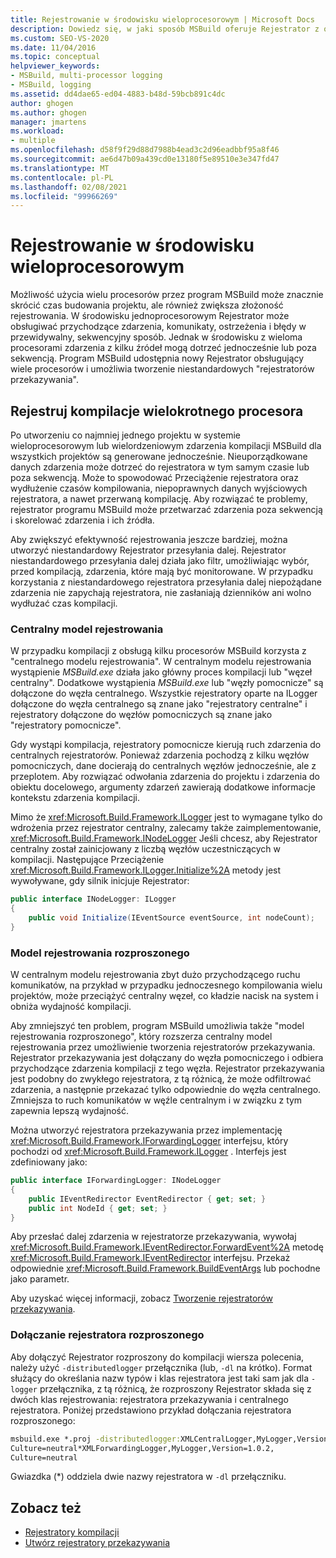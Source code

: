 ```yaml
---
title: Rejestrowanie w środowisku wieloprocesorowym | Microsoft Docs
description: Dowiedz się, w jaki sposób MSBuild oferuje Rejestrator z obsługą wieloprocesorową i umożliwia tworzenie niestandardowych "rejestratorów przekazywania".
ms.custom: SEO-VS-2020
ms.date: 11/04/2016
ms.topic: conceptual
helpviewer_keywords:
- MSBuild, multi-processor logging
- MSBuild, logging
ms.assetid: dd4dae65-ed04-4883-b48d-59bcb891c4dc
author: ghogen
ms.author: ghogen
manager: jmartens
ms.workload:
- multiple
ms.openlocfilehash: d58f9f29d88d7988b4ead3c2d96eadbbf95a8f46
ms.sourcegitcommit: ae6d47b09a439cd0e13180f5e89510e3e347fd47
ms.translationtype: MT
ms.contentlocale: pl-PL
ms.lasthandoff: 02/08/2021
ms.locfileid: "99966269"
---
```

# <a name="logging-in-a-multi-processor-environment"></a>Rejestrowanie w środowisku wieloprocesorowym

Możliwość użycia wielu procesorów przez program MSBuild może znacznie skrócić czas budowania projektu, ale również zwiększa złożoność rejestrowania. W środowisku jednoprocesorowym Rejestrator może obsługiwać przychodzące zdarzenia, komunikaty, ostrzeżenia i błędy w przewidywalny, sekwencyjny sposób. Jednak w środowisku z wieloma procesorami zdarzenia z kilku źródeł mogą dotrzeć jednocześnie lub poza sekwencją. Program MSBuild udostępnia nowy Rejestrator obsługujący wiele procesorów i umożliwia tworzenie niestandardowych "rejestratorów przekazywania".

## <a name="log-multiple-processor-builds"></a>Rejestruj kompilacje wielokrotnego procesora

Po utworzeniu co najmniej jednego projektu w systemie wieloprocesorowym lub wielordzeniowym zdarzenia kompilacji MSBuild dla wszystkich projektów są generowane jednocześnie. Nieuporządkowane danych zdarzenia może dotrzeć do rejestratora w tym samym czasie lub poza sekwencją. Może to spowodować Przeciążenie rejestratora oraz wydłużenie czasów kompilowania, niepoprawnych danych wyjściowych rejestratora, a nawet przerwaną kompilację. Aby rozwiązać te problemy, rejestrator programu MSBuild może przetwarzać zdarzenia poza sekwencją i skorelować zdarzenia i ich źródła.

Aby zwiększyć efektywność rejestrowania jeszcze bardziej, można utworzyć niestandardowy Rejestrator przesyłania dalej. Rejestrator niestandardowego przesyłania dalej działa jako filtr, umożliwiając wybór, przed kompilacją, zdarzenia, które mają być monitorowane. W przypadku korzystania z niestandardowego rejestratora przesyłania dalej niepożądane zdarzenia nie zapychają rejestratora, nie zasłaniają dzienników ani wolno wydłużać czas kompilacji.

### <a name="central-logging-model"></a>Centralny model rejestrowania

W przypadku kompilacji z obsługą kilku procesorów MSBuild korzysta z "centralnego modelu rejestrowania". W centralnym modelu rejestrowania wystąpienie *MSBuild.exe* działa jako główny proces kompilacji lub "węzeł centralny". Dodatkowe wystąpienia *MSBuild.exe* lub "węzły pomocnicze" są dołączone do węzła centralnego. Wszystkie rejestratory oparte na ILogger dołączone do węzła centralnego są znane jako "rejestratory centralne" i rejestratory dołączone do węzłów pomocniczych są znane jako "rejestratory pomocnicze".

Gdy wystąpi kompilacja, rejestratory pomocnicze kierują ruch zdarzenia do centralnych rejestratorów. Ponieważ zdarzenia pochodzą z kilku węzłów pomocniczych, dane docierają do centralnych węzłów jednocześnie, ale z przeplotem. Aby rozwiązać odwołania zdarzenia do projektu i zdarzenia do obiektu docelowego, argumenty zdarzeń zawierają dodatkowe informacje kontekstu zdarzenia kompilacji.

Mimo że <xref:Microsoft.Build.Framework.ILogger> jest to wymagane tylko do wdrożenia przez rejestrator centralny, zalecamy także zaimplementowanie, <xref:Microsoft.Build.Framework.INodeLogger> Jeśli chcesz, aby Rejestrator centralny został zainicjowany z liczbą węzłów uczestniczących w kompilacji. Następujące Przeciążenie <xref:Microsoft.Build.Framework.ILogger.Initialize%2A> metody jest wywoływane, gdy silnik inicjuje Rejestrator:

```csharp
public interface INodeLogger: ILogger
{
    public void Initialize(IEventSource eventSource, int nodeCount);
}
```

### <a name="distributed-logging-model"></a>Model rejestrowania rozproszonego

W centralnym modelu rejestrowania zbyt dużo przychodzącego ruchu komunikatów, na przykład w przypadku jednoczesnego kompilowania wielu projektów, może przeciążyć centralny węzeł, co kładzie nacisk na system i obniża wydajność kompilacji.

Aby zmniejszyć ten problem, program MSBuild umożliwia także "model rejestrowania rozproszonego", który rozszerza centralny model rejestrowania przez umożliwienie tworzenia rejestratorów przekazywania. Rejestrator przekazywania jest dołączany do węzła pomocniczego i odbiera przychodzące zdarzenia kompilacji z tego węzła. Rejestrator przekazywania jest podobny do zwykłego rejestratora, z tą różnicą, że może odfiltrować zdarzenia, a następnie przekazać tylko odpowiednie do węzła centralnego. Zmniejsza to ruch komunikatów w węźle centralnym i w związku z tym zapewnia lepszą wydajność.

 Można utworzyć rejestratora przekazywania przez implementację <xref:Microsoft.Build.Framework.IForwardingLogger> interfejsu, który pochodzi od <xref:Microsoft.Build.Framework.ILogger> . Interfejs jest zdefiniowany jako:

```csharp
public interface IForwardingLogger: INodeLogger
{
    public IEventRedirector EventRedirector { get; set; }
    public int NodeId { get; set; }
}
```

Aby przesłać dalej zdarzenia w rejestratorze przekazywania, wywołaj <xref:Microsoft.Build.Framework.IEventRedirector.ForwardEvent%2A> metodę <xref:Microsoft.Build.Framework.IEventRedirector> interfejsu. Przekaż odpowiednie <xref:Microsoft.Build.Framework.BuildEventArgs> lub pochodne jako parametr.

Aby uzyskać więcej informacji, zobacz [Tworzenie rejestratorów przekazywania](../msbuild/creating-forwarding-loggers.md).

### <a name="attaching-a-distributed-logger"></a>Dołączanie rejestratora rozproszonego

Aby dołączyć Rejestrator rozproszony do kompilacji wiersza polecenia, należy użyć `-distributedlogger` przełącznika (lub, `-dl` na krótko). Format służący do określania nazw typów i klas rejestratora jest taki sam jak dla `-logger` przełącznika, z tą różnicą, że rozproszony Rejestrator składa się z dwóch klas rejestrowania: rejestratora przekazywania i centralnego rejestratora. Poniżej przedstawiono przykład dołączania rejestratora rozproszonego:

```cmd
msbuild.exe *.proj -distributedlogger:XMLCentralLogger,MyLogger,Version=1.0.2,
Culture=neutral*XMLForwardingLogger,MyLogger,Version=1.0.2,
Culture=neutral
```

Gwiazdka (*) oddziela dwie nazwy rejestratora w `-dl` przełączniku.

## <a name="see-also"></a>Zobacz też

- [Rejestratory kompilacji](../msbuild/build-loggers.md)
- [Utwórz rejestratory przekazywania](../msbuild/creating-forwarding-loggers.md)
